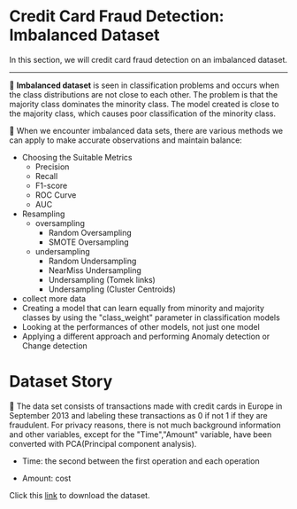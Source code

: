# Credit Card Fraud Detection: Imbalanced Dataset
In this section, we will credit card fraud detection on an imbalanced dataset.

<hr />

📌 **Imbalanced dataset** is seen in classification problems and occurs when the class distributions are not close to each other. The problem is that the majority class dominates the minority class. The model created is close to the majority class, which causes poor classification of the minority class.

📌 When we encounter imbalanced data sets, there are various methods we can apply to make accurate observations and maintain balance:

* Choosing the Suitable Metrics
  * Precision
  * Recall
  * F1-score
  * ROC Curve
  * AUC
* Resampling
  * oversampling
    * Random Oversampling
    * SMOTE Oversampling
  * undersampling
    * Random Undersampling
    * NearMiss Undersampling
    * Undersampling (Tomek links)
    * Undersampling (Cluster Centroids)
* collect more data
* Creating a model that can learn equally from minority and majority classes by using the "class_weight" parameter in classification models
* Looking at the performances of other models, not just one model
* Applying a different approach and performing Anomaly detection or Change detection

# Dataset Story

📌 The data set consists of transactions made with credit cards in Europe in September 2013 and labeling these transactions as 0 if not 1 if they are fraudulent. For privacy reasons, there is not much background information and other variables, except for the "Time","Amount" variable, have been converted with PCA(Principal component analysis).

* Time: the second between the first operation and each operation

* Amount: cost

Click this <a href="https://www.kaggle.com/datasets/mlg-ulb/creditcardfraud">link</a> to download the dataset.
